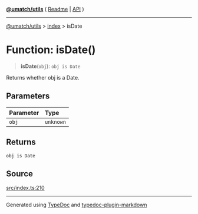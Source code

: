 [**@umatch/utils**](../../README.md) ( [Readme](../../README.md) \| [API](../../API.md) )

---

[@umatch/utils](../../API.md) > [index](../README.md) > isDate

# Function: isDate()

> **isDate**(`obj`): `obj is Date`

Returns whether obj is a Date.

## Parameters

| Parameter | Type      |
| :-------- | :-------- |
| `obj`     | `unknown` |

## Returns

`obj is Date`

## Source

[src/index.ts:210](https://github.com/umatch-oficial/utils/blob/fe3e40a/src/index.ts#L210)

---

Generated using [TypeDoc](https://typedoc.org/) and [typedoc-plugin-markdown](https://www.npmjs.com/package/typedoc-plugin-markdown)
